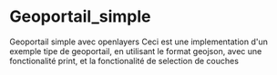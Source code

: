 # Geoportail_simple
Geoportail simple avec openlayers
Ceci est une implementation d'un exemple tipe de geoportail, en utilisant le format geojson, avec une fonctionalité print, et la fonctionalité de selection de couches
